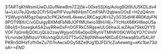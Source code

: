 $START$qKhWsmiUwDJGufNewBm7Z2j5k+00xeSSjXq/AoogBQt9UU5KDLdv4Ia+LkU7eJQvdp2CFr5iQwPIFVuy/N6iHjmTCmFfAP/2qbwsOOsE+H2zQ4nmYSWygVsM5gz0ajna3cPK2kfmtIL4keevLRKCagUK+IiZy3G3SdHK4R0KdyFN9POT9BXrC/vGDuIgyBXMdFbN8JOFfMUIwio3BH/r6j+7YcHoX68KH8epU5a08oljS+5sxegkASA2uyRRwDxFnOGFRkC5RgswULGbhaJLwZAya7SkkQYY5VOF7qGm8jQOtLrjQLb2zayWgiyoOS6a0poDRyhVTMhW0SK/W0qYQ7CVnIVVLnvnde3jMIizuVYAUxtqjQUUG7T5uGZ8ij0tNhweNKCuECHwaq8Suf5ALXfPKRnS0lHzFzfh0eZu7O7nAw/aDGy58Ze9Ug1DJFD/1cZoAewetg+eKc1be73doA==$END$